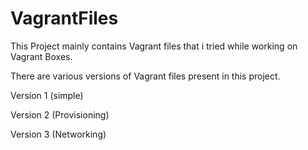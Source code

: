 VagrantFiles
============

This Project mainly contains Vagrant files that i tried while working on Vagrant Boxes.

There are various versions of Vagrant files present in this project.


Version 1 (simple)

Version 2 (Provisioning)

Version 3 (Networking)


